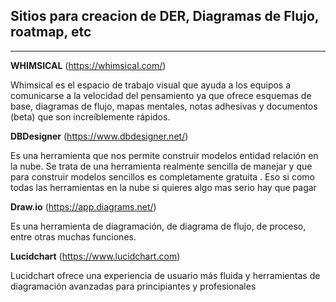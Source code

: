 ## Sitios para creacion de DER, Diagramas de Flujo, roatmap, etc
--------

**WHIMSICAL**
(https://whimsical.com/)

Whimsical es el espacio de trabajo visual que ayuda a los equipos a comunicarse a la velocidad del pensamiento ya que ofrece esquemas de base, diagramas de flujo, mapas mentales, notas adhesivas y documentos (beta) que son increíblemente rápidos.

**DBDesigner**
(https://www.dbdesigner.net/)

Es una herramienta que nos permite construir modelos entidad relación en la nube. Se trata de una herramienta realmente sencilla de manejar y que para construir modelos sencillos es completamente gratuita . Eso si como todas las herramientas en la nube si quieres algo mas serio hay que pagar 

**Draw.io**
(https://app.diagrams.net/)

Es una herramienta de diagramación, de diagrama de flujo, de proceso, entre otras muchas funciones.

**Lucidchart** (https://www.lucidchart.com)

Lucidchart ofrece una experiencia de usuario más fluida y herramientas de diagramación avanzadas para principiantes y profesionales
